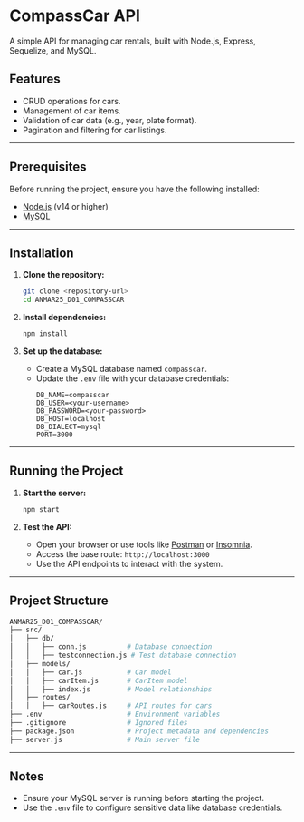 # CompassCar API

A simple API for managing car rentals, built with Node.js, Express, Sequelize, and MySQL.

## Features

- CRUD operations for cars.
- Management of car items.
- Validation of car data (e.g., year, plate format).
- Pagination and filtering for car listings.

---

## Prerequisites

Before running the project, ensure you have the following installed:

- [Node.js](https://nodejs.org/) (v14 or higher)
- [MySQL](https://www.mysql.com/)

---

## Installation

1. **Clone the repository:**
   ```bash
   git clone <repository-url>
   cd ANMAR25_D01_COMPASSCAR
   ```

2. **Install dependencies:**
   ```bash
   npm install
   ```

3. **Set up the database:**
   - Create a MySQL database named `compasscar`.
   - Update the `.env` file with your database credentials:
     ```env
     DB_NAME=compasscar
     DB_USER=<your-username>
     DB_PASSWORD=<your-password>
     DB_HOST=localhost
     DB_DIALECT=mysql
     PORT=3000
     ```

---

## Running the Project

1. **Start the server:**
   ```bash
   npm start
   ```

2. **Test the API:**
   - Open your browser or use tools like [Postman](https://www.postman.com/) or [Insomnia](https://insomnia.rest/).
   - Access the base route: `http://localhost:3000`
   - Use the API endpoints to interact with the system.

---

## Project Structure

```bash
ANMAR25_D01_COMPASSCAR/
├── src/
│   ├── db/
│   │   ├── conn.js          # Database connection
│   │   ├── testconnection.js # Test database connection
│   ├── models/
│   │   ├── car.js           # Car model
│   │   ├── carItem.js       # CarItem model
│   │   ├── index.js         # Model relationships
│   ├── routes/
│   │   ├── carRoutes.js     # API routes for cars
├── .env                     # Environment variables
├── .gitignore               # Ignored files
├── package.json             # Project metadata and dependencies
├── server.js                # Main server file
```

---

## Notes

- Ensure your MySQL server is running before starting the project.
- Use the `.env` file to configure sensitive data like database credentials.

